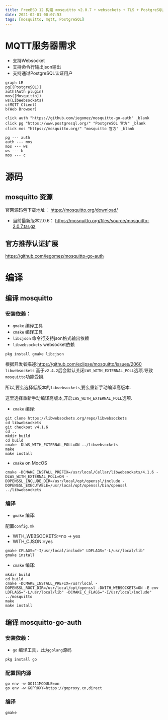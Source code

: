 ```yaml
---
title: FreeBSD 12 构建 mosquitto v2.0.7 + websockets + TLS + PostgreSQL认证 
date: 2021-02-01 00:07:53
tags: [mosquitto, mqtt, PostgreSQL]
---
```


# MQTT服务器需求

- 支持Websocket
- 支持命令行输出json输出
- 支持通过PostgreSQL认证用户

```mermaid
graph LR
pg[(PostgreSQL)]
auth(Auth plugin)
mos([Mosquitto])
ws(LibWebsockets)
c(MQTT Client)
b(Web Browser)

click auth "https://github.com/iegomez/mosquitto-go-auth" _blank
click pg "https://www.postgresql.org/" "PostgreSQL 官方" _blank
click mos "https://mosquitto.org/" "mosquitto 官方" _blank

pg --- auth
auth --- mos
mos --- ws
ws --- b
mos --- c
```

# 源码

## mosquitto 资源

官网源码包下载地址： https://mosquitto.org/download/

- 当前最新版本2.0.6： https://mosquitto.org/files/source/mosquitto-2.0.7.tar.gz

## 官方推荐认证扩展

https://github.com/iegomez/mosquitto-go-auth

# 编译

## 编译 mosquitto

### 安装依赖：

- `gmake` 编译工具
- `cmake` 编译工具
- `libcjson` 命令行支持json格式输出依赖
- `libwebsockets` websocket依赖

```shell
pkg install gmake libcjson
```

根据开发者描述:https://github.com/eclipse/mosquitto/issues/2060
`libwebsockets` 高于`v2.4.2`后会默认关闭`LWS_WITH_EXTERNAL_POLL`选项.导致`mosquitto`功能受损.

所以,要么选择低版本的`libwebsockets`,要么重新手动编译高版本.

这里选择重新手动编译高版本,开启`LWS_WITH_EXTERNAL_POLL`选项.

* `cmake` 编译:

```shell
git clone https://libwebsockets.org/repo/libwebsockets
cd libwebsockets
git checkout v4.1.6
cd ..
mkdir build
cd build
cmake -DLWS_WITH_EXTERNAL_POLL=ON ../libwebsockets
make
make install
```

- `cmake` on MocOS
```shell
cmake -DCMAKE_INSTALL_PREFIX=/usr/local/Cellar/libwebsockets/4.1.6 -DLWS_WITH_EXTERNAL_POLL=ON -DOPENSSL_INCLUDE_DIR=/usr/local/opt/openssl/include -DOPENSSL_EXECUTABLE=/usr/local/opt/openssl/bin/openssl ../libwebsockets
```

### 编译

* `gmake` 编译:

配置`config.mk`

- WITH_WEBSOCKETS:=no -> yes
- WITH_CJSON:=yes

```shell
gmake CFLAGS="-I/usr/local/include" LDFLAGS="-L/usr/local/lib"
gmake install
```

* `cmake` 编译:

```shell
mkdir build
cd build
cmake -DCMAKE_INSTALL_PREFIX=/usr/local -DOPENSSL_ROOT_DIR=/usr/local/opt/openssl -DWITH_WEBSOCKETS=ON -E env LDFLAGS="-L/usr/local/lib" -DCMAKE_C_FLAGS="-I/usr/local/include" ../mosquitto
make
make install
```

## 编译 mosquitto-go-auth

### 安装依赖：

- `go` 编译工具，此为`golang`源码

```shell
pkg install go
```

### 配置国内源

```shell
go env -w GO111MODULE=on
go env -w GOPROXY=https://goproxy.cn,direct
```

### 编译

```shell
gmake
```
